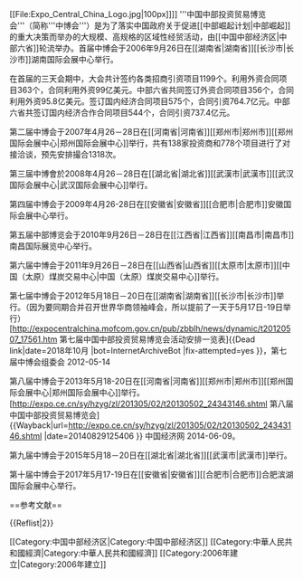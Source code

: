 [[File:Expo_Central_China_Logo.jpg|100px]]]]
'''中国中部投资贸易博览会'''（简称'''中博会'''）是为了落实中国政府关于促进[[中部崛起计划|中部崛起]]的重大决策而举办的大规模、高规格的区域性经贸活动，由[[中国中部经济区|中部六省]]轮流举办。首届中博会于2006年9月26日在[[湖南省|湖南省]][[长沙市|长沙市]]湖南国际会展中心举行。

在首届的三天会期中，大会共计签约各类招商引资项目1199个。利用外资合同项目363个，合同利用外资99亿美元。中部六省共同签订外资合同项目356个，合同利用外资95.8亿美元。签订国内经济合同项目575个，合同引资764.7亿元。中部六省共签订国内经济合作合同项目544个，合同引资737.4亿元。

第二届中博会于2007年4月26－28日在[[河南省|河南省]][[郑州市|郑州市]][[郑州国际会展中心|郑州国际会展中心]]举行，共有138家投资商和778个项目进行了对接洽谈，预先安排撮合1318次。

第三届中博會於2008年4月26－28日在[[湖北省|湖北省]][[武漢市|武漢市]][[武汉国际会展中心|武汉国际会展中心]]举行。

第四届中博会于2009年4月26-28日在[[安徽省|安徽省]][[合肥市|合肥市]]安徽国际会展中心举行。

第五届中部博览会于2010年9月26日－28日在[[江西省|江西省]][[南昌市|南昌市]]南昌国际展览中心举行。

第六届中博会于2011年9月26日－28日在[[山西省|山西省]][[太原市|太原市]][[中国（太原）煤炭交易中心|中国（太原）煤炭交易中心]]举行。

第七届中博会于2012年5月18日－20日在[[湖南省|湖南省]][[长沙市|长沙市]]举行。（因为要同期合并召开世界华商领袖峰会，所以提前了一天于5月17日-19日举行）<ref>[http://expocentralchina.mofcom.gov.cn/pub/zbblh/news/dynamic/t20120507_17561.htm 第七届中国中部投资贸易博览会活动安排一览表]{{Dead link|date=2018年10月 |bot=InternetArchiveBot |fix-attempted=yes }}，第七届中博会组委会 2012-05-14</ref>

第八届中博会于2013年5月18-20日在[[河南省|河南省]][[郑州市|郑州市]][[郑州国际会展中心|郑州国际会展中心]]举行。  <ref>[http://expo.ce.cn/sy/hzyg/zl/201305/02/t20130502_24343146.shtml  第八届中国中部投资贸易博览会] {{Wayback|url=http://expo.ce.cn/sy/hzyg/zl/201305/02/t20130502_24343146.shtml |date=20140829125406 }} 中国经济网 2014-06-09</ref>。

第九届中博会于2015年5月18－20日在[[湖北省|湖北省]][[武漢市|武漢市]]举行。

第十届中博会于2017年5月17-19日在[[安徽省|安徽省]][[合肥市|合肥市]]合肥滨湖国际会展中心举行。

==参考文献==

{{Reflist|2}}

[[Category:中国中部经济区|Category:中国中部经济区]]
[[Category:中華人民共和國經濟|Category:中華人民共和國經濟]]
[[Category:2006年建立|Category:2006年建立]]